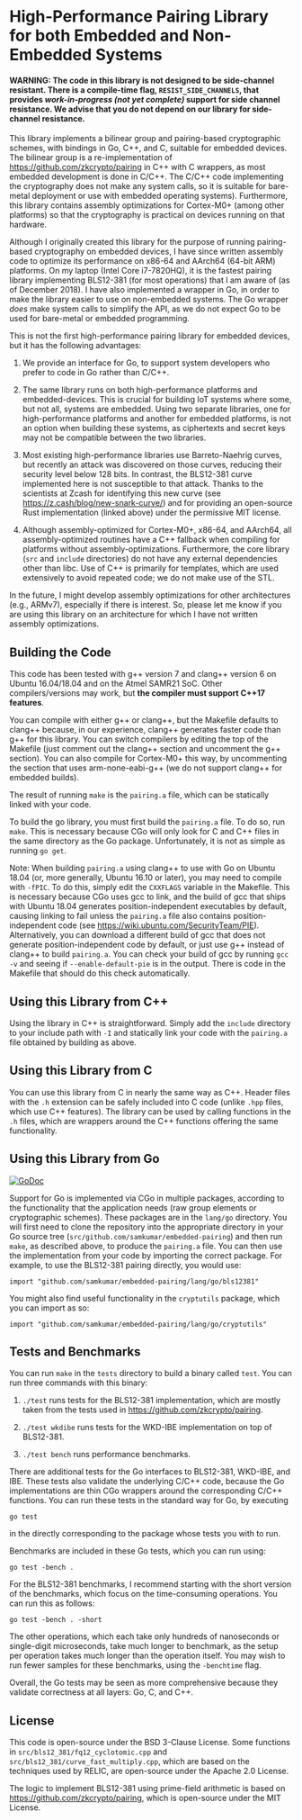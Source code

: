High-Performance Pairing Library for both Embedded and Non-Embedded Systems
===========================================================================

#### WARNING: The code in this library is not designed to be side-channel resistant. There is a compile-time flag, `RESIST_SIDE_CHANNELS`, that provides _work-in-progress (not yet complete)_ support for side channel resistance. We advise that you do not depend on our library for side-channel resistance.

This library implements a bilinear group and pairing-based cryptographic schemes, with bindings in Go, C++, and C, suitable for embedded devices. The bilinear group is a re-implementation of https://github.com/zkcrypto/pairing in C++ with C wrappers, as most embedded development is done in C/C++. The C/C++ code implementing the cryptography does not make any system calls, so it is suitable for bare-metal deployment or use with embedded operating systems). Furthermore, this library contains assembly optimizations for Cortex-M0+ (among other platforms) so that the cryptography is practical on devices running on that hardware.

Although I originally created this library for the purpose of running pairing-based cryptography on embedded devices, I have since written assembly code to optimize its performance on x86-64 and AArch64 (64-bit ARM) platforms. On my laptop (Intel Core i7-7820HQ), it is the fastest pairing library implementing BLS12-381 (for most operations) that I am aware of (as of December 2018). I have also implemented a wrapper in Go, in order to make the library easier to use on non-embedded systems. The Go wrapper _does_ make system calls to simplify the API, as we do not expect Go to be used for bare-metal or embedded programming.

This is not the first high-performance pairing library for embedded devices, but it has the following advantages:

1. We provide an interface for Go, to support system developers who prefer to code in Go rather than C/C++.

2. The same library runs on both high-performance platforms and embedded-devices. This is crucial for building IoT systems where some, but not all, systems are embedded. Using two separate libraries, one for high-performance platforms and another for embedded platforms, is not an option when building these systems, as ciphertexts and secret keys may not be compatible between the two libraries.

3. Most existing high-performance libraries use Barreto-Naehrig curves, but recently an attack was discovered on those curves, reducing their security level below 128 bits. In contrast, the BLS12-381 curve implemented here is not susceptible to that attack. Thanks to the scientists at Zcash for identifying this new curve (see https://z.cash/blog/new-snark-curve/) and for providing an open-source Rust implementation (linked above) under the permissive MIT license.

4. Although assembly-optimized for Cortex-M0+, x86-64, and AArch64, all assembly-optimized routines have a C++ fallback when compiling for platforms without assembly-optimizations. Furthermore, the core library (`src` and `include` directories) do not have any external dependencies other than libc. Use of C++ is primarily for templates, which are used extensively to avoid repeated code; we do not make use of the STL.

In the future, I might develop assembly optimizations for other architectures (e.g., ARMv7), especially if there is interest. So, please let me know if you are using this library on an architecture for which I have not written assembly optimizations.

Building the Code
-----------------
This code has been tested with g++ version 7 and clang++ version 6 on Ubuntu 16.04/18.04 and on the Atmel SAMR21 SoC. Other compilers/versions may work, but **the compiler must support C++17 features**.

You can compile with either g++ or clang++, but the Makefile defaults to clang++ because, in our experience, clang++ generates faster code than g++ for this library. You can switch compilers by editing the top of the Makefile (just comment out the clang++ section and uncomment the g++ section). You can also compile for Cortex-M0+ this way, by uncommenting the section that uses arm-none-eabi-g++ (we do not support clang++ for embedded builds).

The result of running `make` is the `pairing.a` file, which can be statically linked with your code.

To build the go library, you must first build the `pairing.a` file. To do so, run `make`. This is necessary because CGo will only look for C and C++ files in the same directory as the Go package. Unfortunately, it is not as simple as running `go get`.

Note: When building `pairing.a` using clang++ to use with Go on Ubuntu 18.04 (or, more generally, Ubuntu 16.10 or later), you may need to compile with `-fPIC`. To do this, simply edit the `CXXFLAGS` variable in the Makefile. This is necessary because CGo uses gcc to link, and the build of gcc that ships with Ubuntu 18.04 generates position-independent executables by default, causing linking to fail unless the `pairing.a` file also contains position-independent code (see https://wiki.ubuntu.com/SecurityTeam/PIE). Alternatively, you can download a different build of gcc that does not generate position-independent code by default, or just use g++ instead of clang++ to build `pairing.a`. You can check your build of gcc by running `gcc -v` and seeing if `--enable-default-pie` is in the output. There is code in the Makefile that should do this check automatically.

Using this Library from C++
--------------------------
Using the library in C++ is straightforward. Simply add the `include` directory to your include path with `-I` and statically link your code with the `pairing.a` file obtained by building as above.

Using this Library from C
-------------------------
You can use this library from C in nearly the same way as C++. Header files with the `.h` extension can be safely included into C code (unlike `.hpp` files, which use C++ features). The library can be used by calling functions in the `.h` files, which are wrappers around the C++ functions offering the same functionality.

Using this Library from Go
--------------------------
[![GoDoc](https://godoc.org/github.com/ucbrise/jedi-pairing/lang/go?status.svg)](https://godoc.org/github.com/ucbrise/jedi-pairing/lang/go)

Support for Go is implemented via CGo in multiple packages, according to the functionality that the application needs (raw group elements or cryptographic schemes). These packages are in the `lang/go` directory. You will first need to clone the repository into the appropriate directory in your Go source tree (`src/github.com/samkumar/embedded-pairing`) and then run `make`, as described above, to produce the `pairing.a` file. You can then use the implementation from your code by importing the correct package. For example, to use the BLS12-381 pairing directly, you would use:
```
import "github.com/samkumar/embedded-pairing/lang/go/bls12381"
```

You might also find useful functionality in the `cryptutils` package, which you can import as so:
```
import "github.com/samkumar/embedded-pairing/lang/go/cryptutils"
```

Tests and Benchmarks
--------------------
You can run `make` in the `tests` directory to build a binary called `test`. You can run three commands with this binary:

1. `./test` runs tests for the BLS12-381 implementation, which are mostly taken from the tests used in https://github.com/zkcrypto/pairing.

2. `./test wkdibe` runs tests for the WKD-IBE implementation on top of BLS12-381.

3. `./test bench` runs performance benchmarks.

There are additional tests for the Go interfaces to BLS12-381, WKD-IBE, and IBE. These tests also validate the underlying C/C++ code, because the Go implementations are thin CGo wrappers around the corresponding C/C++ functions. You can run these tests in the standard way for Go, by executing
```
go test
```
in the directly corresponding to the package whose tests you with to run.

Benchmarks are included in these Go tests, which you can run using:
```
go test -bench .
```

For the BLS12-381 benchmarks, I recommend starting with the short version of the benchmarks, which focus on the time-consuming operations. You can run this as follows:
```
go test -bench . -short
```

The other operations, which each take only hundreds of nanoseconds or single-digit microseconds, take much longer to benchmark, as the setup per operation takes much longer than the operation itself. You may wish to run fewer samples for these benchmarks, using the `-benchtime` flag.

Overall, the Go tests may be seen as more comprehensive because they validate correctness at all layers: Go, C, and C++.

License
-------
This code is open-source under the BSD 3-Clause License. Some functions in `src/bls12_381/fq12_cyclotomic.cpp` and `src/bls12_381/curve_fast_multiply.cpp`, which are based on the techniques used by RELIC, are open-source under the Apache 2.0 License.

The logic to implement BLS12-381 using prime-field arithmetic is based on https://github.com/zkcrypto/pairing, which is open-source under the MIT License.
